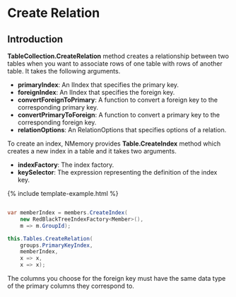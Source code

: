 # Create Relation

## Introduction

**TableCollection.CreateRelation** method creates a relationship between two tables when you want to associate rows of one table with rows of another table. It takes the following arguments.

 - **primaryIndex**: An IIndex that specifies the primary key.
 - **foreignIndex**: An IIndex that specifies the foreign key.
 - **convertForeignToPrimary**: A function to convert a foreign key to the corresponding primary key.
 - **convertPrimaryToForeign**: A function to convert a primary key to the corresponding foreign key.
 - **relationOptions**: An RelationOptions that specifies options of a relation.

To create an index, NMemory provides **Table.CreateIndex** method which creates a new index in a table and it takes two arguments.

 - **indexFactory**: The index factory.
 - **keySelector**: The expression representing the definition of the index key.

{% include template-example.html %} 	
```csharp

var memberIndex = members.CreateIndex(
    new RedBlackTreeIndexFactory<Member>(), 
    m => m.GroupId);

this.Tables.CreateRelation(
    groups.PrimaryKeyIndex, 
    memberIndex, 
    x => x, 
    x => x);

```

The columns you choose for the foreign key must have the same data type of the primary columns they correspond to. 

